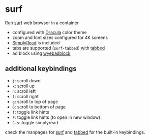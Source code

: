 # surf

Run [surf] web browser in a container

- configured with [Dracula] color theme
- zoom and font sizes configured for 4K screens
- [SimplyRead] is included
- tabs are supported (`surf-tabbed`) with [tabbed]
- ad block using [wyebadblock]

## additional keybindings

- `j`: scroll down
- `k`: scroll up
- `h`: scroll left
- `l`: scroll right
- `g`: scroll to top of page
- `G`: scroll to bottom of page
- `f`: toggle link hints
- `F`: toggle link hints (to open in new window)
- `C-s`: toggle simplyread

check the manpages for [surf][1] and [tabbed][2] for the built-in keybindings.

[surf]: https://surf.suckless.org/
[dracula]: https://draculatheme.com/
[simplyread]: https://njw.name/simplyread/
[tabbed]: https://tools.suckless.org/tabbed/
[wyebadblock]: https://github.com/jun7/wyebadblock
[1]: https://manpages.debian.org/bookworm/surf/surf.1.en.html
[2]: https://manpages.debian.org/latest/suckless-tools/tabbed.1.en.html

